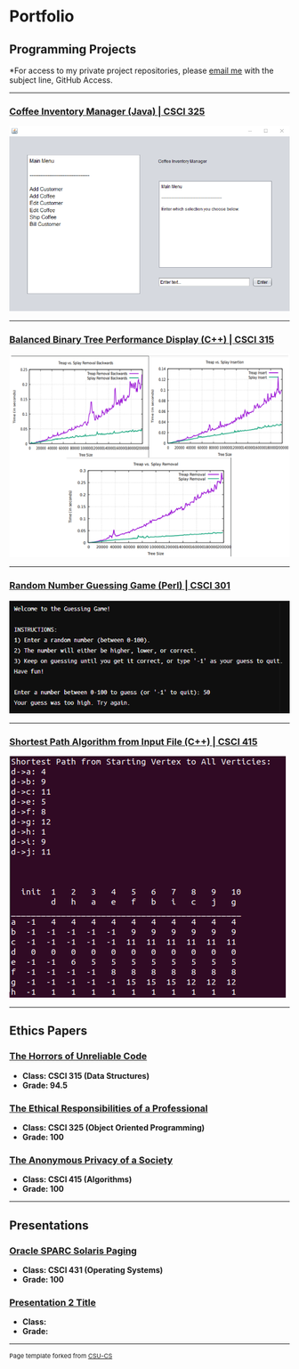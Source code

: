 Portfolio
=========

Programming Projects
--------------------

*For access to my private project repositories, please [email me](mailto:amthompson1@csustudent.net?subject=GitHub%20Access) with the subject line, GitHub Access.

---
### [Coffee Inventory Manager (Java) | CSCI 325](project1)

![Project 1 Thumbnail Name](images/project1/coffee_menmu.png)

---
### [Balanced Binary Tree Performance Display (C++) | CSCI 315](project2)

![Project 2 Thumbnail Name](images/project2/project2_graphs.png)

---
### [Random Number Guessing Game (Perl) | CSCI 301](project3)

![Project 3 Thumbnail Name](images/project3/project3_start.png)

---
### [Shortest Path Algorithm from Input File (C++) | CSCI 415](project4)

![Project 4 Thumbnail Name](images/project4/project4_display.png)

---

Ethics Papers
-------------

### [The Horrors of Unreliable Code](/papers/paper1.pdf)

-   **Class: CSCI 315 (Data Structures)**  
-   **Grade: 94.5**

### [The Ethical Responsibilities of a Professional](/papers/paper2.pdf)

-   **Class: CSCI 325 (Object Oriented Programming)** 
-   **Grade: 100**

### [The Anonymous Privacy of a Society](/papers/paper3.pdf)

-   **Class: CSCI 415 (Algorithms)** 
-   **Grade: 100**

---

Presentations
-------------

### [Oracle SPARC Solaris Paging](/pdf/paging_presentation.pdf)

- **Class: CSCI 431 (Operating Systems)** 
- **Grade: 100**


### [Presentation 2 Title](/pdf/sample_presentation.pdf)

- **Class:** 
- **Grade:**

---

<p style="font-size:11px">Page template forked from <a href="https://github.com/csu-cs/csci-portfolio">CSU-CS</a></p>
<!-- Remove above link if you don't want to attributive -->
